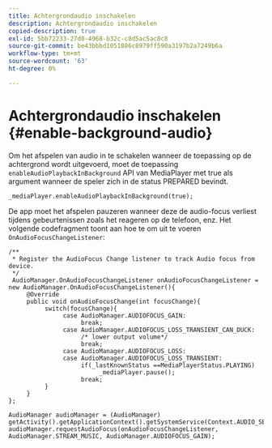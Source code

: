```yaml
---
title: Achtergrondaudio inschakelen
description: Achtergrondaudio inschakelen
copied-description: true
exl-id: 5bb72233-27d0-4968-b32c-c8d5ac5ac8c8
source-git-commit: be43bbbd1051886c8979ff590a3197b2a7249b6a
workflow-type: tm+mt
source-wordcount: '63'
ht-degree: 0%

---
```


# Achtergrondaudio inschakelen {#enable-background-audio}

Om het afspelen van audio in te schakelen wanneer de toepassing op de achtergrond wordt uitgevoerd, moet de toepassing `enableAudioPlaybackInBackground` API van MediaPlayer met true als argument wanneer de speler zich in de status PREPARED bevindt.

```
_mediaPlayer.enableAudioPlaybackInBackground(true);
```

De app moet het afspelen pauzeren wanneer deze de audio-focus verliest tijdens gebeurtenissen zoals het reageren op de telefoon, enz. Het volgende codefragment toont aan hoe te om uit te voeren `OnAudioFocusChangeListener`:

```
/** 
 * Register the AudioFocus Change listener to track Audio focus from device. 
 */ 
 AudioManager.OnAudioFocusChangeListener onAudioFocusChangeListener = new AudioManager.OnAudioFocusChangeListener(){ 
     @Override 
     public void onAudioFocusChange(int focusChange){ 
          switch(focusChange){ 
               case AudioManager.AUDIOFOCUS_GAIN: 
                    break; 
               case AudioManager.AUDIOFOCUS_LOSS_TRANSIENT_CAN_DUCK: 
                    /* lower output volume*/ 
                    break; 
               case AudioManager.AUDIOFOCUS_LOSS: 
               case AudioManager.AUDIOFOCUS_LOSS_TRANSIENT: 
                    if(_lastKnownStatus ==MediaPlayerStatus.PLAYING) 
                         _mediaPlayer.pause(); 
                    break; 
          } 
     } 
}; 
 
AudioManager audioManager = (AudioManager) getActivity().getApplicationContext().getSystemService(Context.AUDIO_SERVICE); 
audioManager.requestAudioFocus(onAudioFocusChangeListener, AudioManager.STREAM_MUSIC, AudioManager.AUDIOFOCUS_GAIN);
```
